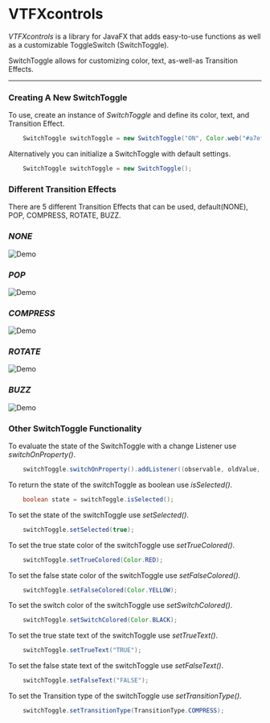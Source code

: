 # VTFXcontrols

_VTFXcontrols_ is a library for JavaFX that adds easy-to-use functions as well as a customizable ToggleSwitch (SwitchToggle). 

SwitchToggle allows for customizing color, text, as-well-as Transition Effects.

___

### Creating A New SwitchToggle


<p align=“center”>
To use, create an instance of <em>SwitchToggle</em> and define its color, text, and Transition Effect.
<br>
</p>

```java
	SwitchToggle switchToggle = new SwitchToggle("ON", Color.web("#a7ef88"), "OFF", Color.web("#aeb0b2"), TransitionType.BUZZ);
```

<p align=“center”>
Alternatively you can initialize a SwitchToggle with default settings. 
</p>

```java
	SwitchToggle switchToggle = new SwitchToggle();
```



### Different Transition Effects

<p align=“center”>
There are 5 different Transition Effects that can be used, default(NONE), POP, COMPRESS, ROTATE, BUZZ.
</p>

### <em>NONE</em>

![Demo](http://sotd.us/matthewashley/VTFXcontrols/NONE.gif)

### <em>POP</em>

![Demo](http://sotd.us/matthewashley/VTFXcontrols/POP.gif)

### <em>COMPRESS</em>

![Demo](http://sotd.us/matthewashley/VTFXcontrols/COMPRESS.gif)

### <em>ROTATE</em>

![Demo](http://sotd.us/matthewashley/VTFXcontrols/ROTATE.gif)

### <em>BUZZ</em>

![Demo](http://sotd.us/matthewashley/VTFXcontrols/BUZZ.gif)


### Other SwitchToggle Functionality

<p align=“center”>
To evaluate the state of the SwitchToggle with a change Listener use <em>switchOnProperty()</em>.
<br>
</p>

```java
	switchToggle.switchOnProperty().addListener((observable, oldValue, newValue) -> {};
```

<p align=“center”>
To return the state of the switchToggle as boolean use <em>isSelected()</em>.
<br>
</p>

```java
	boolean state = switchToggle.isSelected();
```

<p align=“center”>
To set the state of the switchToggle use <em>setSelected()</em>.
<br>
</p>

```java
	switchToggle.setSelected(true);
```

<p align=“center”>
To set the true state color of the switchToggle use <em>setTrueColored()</em>.
<br>
</p>

```java
	switchToggle.setTrueColored(Color.RED);
```

<p align=“center”>
To set the false state color of the switchToggle use <em>setFalseColored()</em>.
<br>
</p>

```java
	switchToggle.setFalseColored(Color.YELLOW);
```

<p align=“center”>
To set the switch color of the switchToggle use <em>setSwitchColored()</em>.
<br>
</p>

```java
	switchToggle.setSwitchColored(Color.BLACK);
```

<p align=“center”>
To set the true state text of the switchToggle use <em>setTrueText()</em>.
<br>
</p>

```java
	switchToggle.setTrueText("TRUE");
```

<p align=“center”>
To set the false state text of the switchToggle use <em>setFalseText()</em>.
<br>
</p>

```java
	switchToggle.setFalseText("FALSE");
```

<p align=“center”>
To set the Transition type of the switchToggle use <em>setTransitionType()</em>.
<br>
</p>

```java
	switchToggle.setTransitionType(TransitionType.COMPRESS);
```





